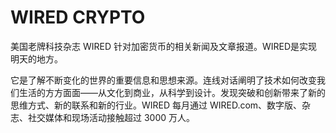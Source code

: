 # 

# WIRED CRYPTO

美国老牌科技杂志 WIRED 针对加密货币的相关新闻及文章报道。WIRED是实现明天的地方。

它是了解不断变化的世界的重要信息和思想来源。连线对话阐明了技术如何改变我们生活的方方面面——从文化到商业，从科学到设计。发现突破和创新带来了新的思维方式、新的联系和新的行业。WIRED 每月通过 WIRED.com、数字版、杂志、社交媒体和现场活动接触超过 3000 万人。

